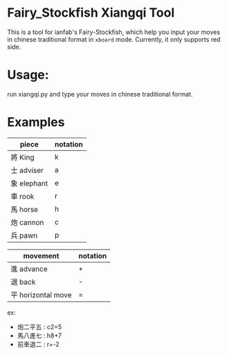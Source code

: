 
# Fairy_Stockfish Xiangqi Tool
This is a tool for ianfab's Fairy-Stockfish, which help you input your moves in chinese traditional format in `xboard` mode.
Currently, it only supports red side.

# Usage:
run xiangqi.py and type your moves in chinese traditional format.

# Examples
piece|notation
---|---
將 King | k
士 adviser | a
象 elephant | e
車 rook | r
馬 horse | h
炮 cannon | c
兵 pawn | p

movement | notation
---|---
進 advance | +
退 back | -
平  horizontal move | =

ex:
* 炮二平五 : c2=5
* 馬八進七 : h8+7
* 前車退二 : r+-2
